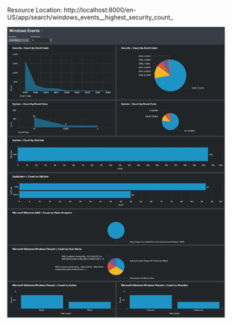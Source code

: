 Resource Location: http://localhost:8000/en-US/app/search/windows_events__highest_security_count_

![Alt Text](images/Windows_Events_for_Splunk.png "Windows Events for Splunk")